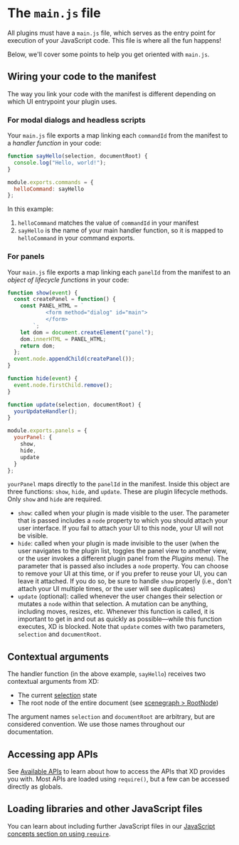 # The `main.js` file

All plugins must have a `main.js` file, which serves as the entry point for execution of your JavaScript code. This file is where all the fun happens!

Below, we'll cover some points to help you get oriented with `main.js`.

## Wiring your code to the manifest

The way you link your code with the manifest is different depending on which UI entrypoint your plugin uses.

### For modal dialogs and headless scripts

Your `main.js` file exports a map linking each `commandId` from the manifest to a _handler function_ in your code:

```js
function sayHello(selection, documentRoot) {
  console.log("Hello, world!");
}

module.exports.commands = {
  helloCommand: sayHello
};
```

In this example:

1. `helloCommand` matches the value of `commandId` in your manifest
1. `sayHello` is the name of your main handler function, so it is mapped to `helloCommand` in your command exports.

### For panels

Your `main.js` file exports a map linking each `panelId` from the manifest to an _object of lifecycle functions_ in your code:

```js
function show(event) {
  const createPanel = function() {
    const PANEL_HTML = `
            <form method="dialog" id="main">
            </form>
        `;
    let dom = document.createElement("panel");
    dom.innerHTML = PANEL_HTML;
    return dom;
  };
  event.node.appendChild(createPanel());
}

function hide(event) {
  event.node.firstChild.remove();
}

function update(selection, documentRoot) {
  yourUpdateHandler();
}

module.exports.panels = {
  yourPanel: {
    show,
    hide,
    update
  }
};
```

`yourPanel` maps directly to the `panelId` in the manifest. Inside this object are three functions: `show`, `hide`, and `update`. These are plugin lifecycle methods. Only `show` and `hide` are required.

- `show`: called when your plugin is made visible to the user. The parameter that is passed includes a `node` property to which you should attach your user interface. If you fail to attach your UI to this node, your UI will not be visible.
- `hide`: called when your plugin is made invisible to the user (when the user navigates to the plugin list, toggles the panel view to another view, or the user invokes a different plugin panel from the _Plugins_ menu). The parameter that is passed also includes a `node` property. You can choose to remove your UI at this time, or if you prefer to reuse your UI, you can leave it attached. If you do so, be sure to handle `show` properly (i.e., don't attach your UI multiple times, or the user will see duplicates)
- `update` (optional): called whenever the user changes their selection or mutates a `node` within that selection. A mutation can be anything, including moves, resizes, etc. Whenever this function is called, it is important to get in and out as quickly as possible—while this function executes, XD is blocked. Note that `update` comes with two parameters, `selection` and `documentRoot`.

## Contextual arguments

The handler function (in the above example, `sayHello`) receives two contextual arguments from XD:

- The current [selection](../selection.md) state
- The root node of the entire document (see [scenegraph > RootNode](../scenegraph.md#rootnode))

The argument names `selection` and `documentRoot` are arbitrary, but are considered convention. We use those names throughout our documentation.

## Accessing app APIs

See [Available APIs](../core/apis.md) to learn about how to access the APIs that XD provides you with. Most APIs are loaded using `require()`, but a few can be accessed directly as globals.

## Loading libraries and other JavaScript files

You can learn about including further JavaScript files in our [JavaScript concepts section on using `require`](/reference/javascript/javascript-support.html#can-i-use-require).
